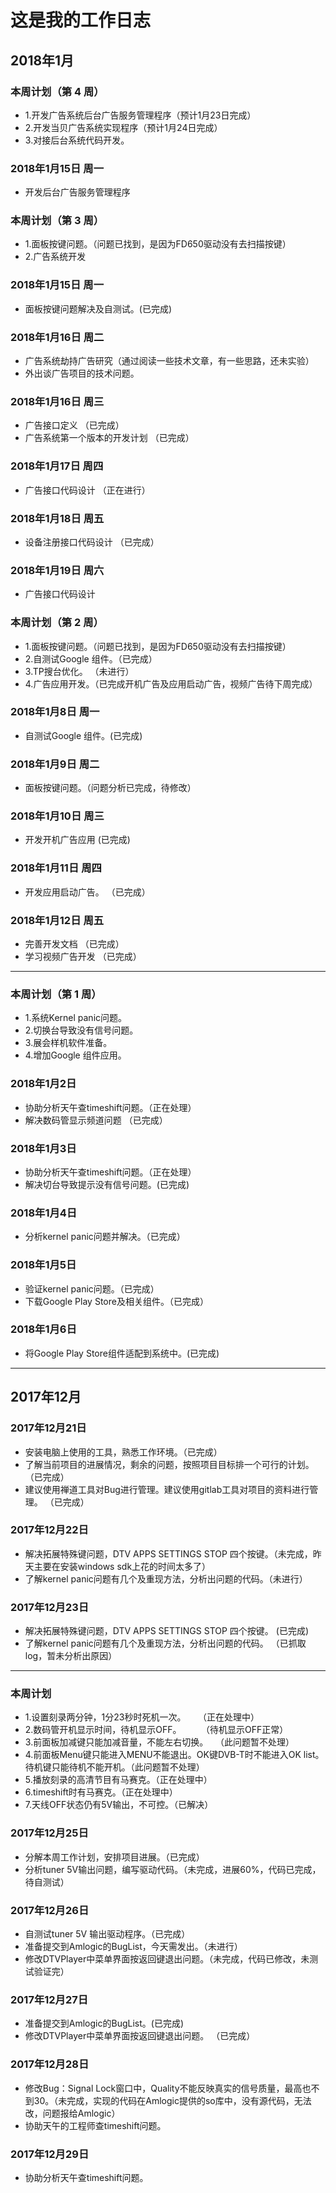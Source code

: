 # 这是我的工作日志


## 2018年1月

### 本周计划（第 4 周）
>>>
- 1.开发广告系统后台广告服务管理程序（预计1月23日完成）
- 2.开发当贝广告系统实现程序（预计1月24日完成）
- 3.对接后台系统代码开发。
>>>
### 2018年1月15日 周一
>>>
- 开发后台广告服务管理程序
>>>

### 本周计划（第 3 周）
>>>
- 1.面板按键问题。（问题已找到，是因为FD650驱动没有去扫描按键）
- 2.广告系统开发
>>>
### 2018年1月15日 周一
>>>
- 面板按键问题解决及自测试。(已完成)
>>>
### 2018年1月16日 周二
>>>
- 广告系统劫持广告研究（通过阅读一些技术文章，有一些思路，还未实验）
- 外出谈广告项目的技术问题。
>>>
### 2018年1月16日 周三
>>>
- 广告接口定义 （已完成）
- 广告系统第一个版本的开发计划 （已完成）
>>>
### 2018年1月17日 周四
>>>
- 广告接口代码设计 （正在进行）
>>>
### 2018年1月18日 周五
>>>
- 设备注册接口代码设计 （已完成）
>>>
### 2018年1月19日 周六
>>>
- 广告接口代码设计
>>>




### 本周计划（第 2 周）
>>>
- 1.面板按键问题。（问题已找到，是因为FD650驱动没有去扫描按键）
- 2.自测试Google 组件。（已完成）
- 3.TP搜台优化。 （未进行）
- 4.广告应用开发。（已完成开机广告及应用启动广告，视频广告待下周完成）
>>>

### 2018年1月8日 周一
>>>
- 自测试Google 组件。(已完成)
>>>

### 2018年1月9日 周二
>>>
- 面板按键问题。（问题分析已完成，待修改）
>>>

### 2018年1月10日 周三
>>>
- 开发开机广告应用 (已完成)
>>>

### 2018年1月11日 周四
>>>
- 开发应用启动广告。 （已完成）
>>>

### 2018年1月12日 周五
>>>
- 完善开发文档 （已完成）
- 学习视频广告开发 （已完成）
>>>

---
### 本周计划（第 1 周）
>>>
- 1.系统Kernel panic问题。     
- 2.切换台导致没有信号问题。    
- 3.展会样机软件准备。
- 4.增加Google 组件应用。
>>>

### 2018年1月2日
>>>
- 协助分析天午查timeshift问题。（正在处理）
- 解决数码管显示频道问题 （已完成）
>>>

### 2018年1月3日
>>>
- 协助分析天午查timeshift问题。（正在处理）
- 解决切台导致提示没有信号问题。(已完成)
>>>

### 2018年1月4日
>>>
- 分析kernel panic问题并解决。（已完成）
>>>

### 2018年1月5日
>>>
- 验证kernel panic问题。（已完成）
- 下载Google Play Store及相关组件。（已完成）
>>>

### 2018年1月6日
>>>
- 将Google Play Store组件适配到系统中。(已完成)
>>>

---

## 2017年12月

### 2017年12月21日
>>>
- 安装电脑上使用的工具，熟悉工作环境。（已完成）
- 了解当前项目的进展情况，剩余的问题，按照项目目标排一个可行的计划。 （已完成）
- 建议使用禅道工具对Bug进行管理。建议使用gitlab工具对项目的资料进行管理。 （已完成）
>>>

### 2017年12月22日

>>>
- 解决拓展特殊键问题，DTV APPS SETTINGS STOP 四个按键。（未完成，昨天主要在安装windows sdk上花的时间太多了）
- 了解kernel panic问题有几个及重现方法，分析出问题的代码。（未进行）
>>>

### 2017年12月23日

>>>
- 解决拓展特殊键问题，DTV APPS SETTINGS STOP 四个按键。      (已完成)
- 了解kernel panic问题有几个及重现方法，分析出问题的代码。   （已抓取log，暂未分析出原因）
>>>

---

### 本周计划
>>>
- 1.设置刻录两分钟，1分23秒时死机一次。     （正在处理中）
- 2.数码管开机显示时间，待机显示OFF。        （待机显示OFF正常）
- 3.前面板加减键只能加减音量，不能左右切换。   （此问题暂不处理）
- 4.前面板Menu键只能进入MENU不能退出。OK键DVB-T时不能进入OK list。待机键只能待机不能开机。（此问题暂不处理）
- 5.播放刻录的高清节目有马赛克。（正在处理中）
- 6.timeshift时有马赛克。（正在处理中）
- 7.天线OFF状态仍有5V输出，不可控。（已解决）
>>>

### 2017年12月25日

>>>
- 分解本周工作计划，安排项目进展。（已完成）
- 分析tuner 5V输出问题，编写驱动代码。（未完成，进展60%，代码已完成，待自测试） 
>>>

### 2017年12月26日
>>>
- 自测试tuner 5V 输出驱动程序。（已完成）
- 准备提交到Amlogic的BugList，今天需发出。（未进行）
- 修改DTVPlayer中菜单界面按返回键退出问题。（未完成，代码已修改，未测试验证完）
>>>

### 2017年12月27日
>>>
- 准备提交到Amlogic的BugList。(已完成)
- 修改DTVPlayer中菜单界面按返回键退出问题。 （已完成）
>>>

### 2017年12月28日
>>>
- 修改Bug：Signal Lock窗口中，Quality不能反映真实的信号质量，最高也不到30。（未完成，实现的代码在Amlogic提供的so库中，没有源代码，无法改，问题报给Amlogic）
- 协助天午的工程师查timeshift问题。
>>>

### 2017年12月29日 
>>>
- 协助分析天午查timeshift问题。
>>>


